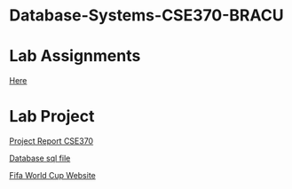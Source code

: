 # Database-Systems-CSE370-BRACU

# Lab Assignments
<a href="https://github.com/AnonXarkA/Database-Systems-CSE370-BRACU/tree/main/LAB%20Assignments"> Here </a> <br>





# Lab Project

<a href="https://github.com/AnonXarkA/Database-Systems-CSE370-BRACU/blob/main/Project/Project%20Report%20CSE370.pdf"> Project Report CSE370 </a> <br>

<a href="https://github.com/AnonXarkA/Database-Systems-CSE370-BRACU/blob/main/Project/Database/fifa_world_cup.sql"> Database sql file </a> <br>




<a href="https://github.com/AnonXarkA/FIfa-World-Cup-Website"> Fifa World Cup Website </a> <br>
